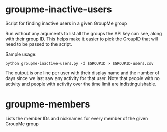 # groupme-inactive-users
Script for finding inactive users in a given GroupMe group

Run without any arguments to list all the groups the API key can see, along with their group ID. This helps make it easier to pick the GroupID that will need to be passed to the script.

Sample usage:

    python groupme-inactive-users.py -d $GROUPID > $GROUPID-users.csv

The output is one line per user with their display name and the number of days since we last saw any activity for that user. Note that people with no activity and people with activity over the time limit are indistinguishable.

# groupme-members
Lists the member IDs and nicknames for every member of the given GroupMe group
